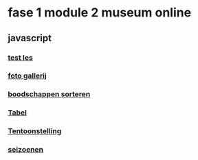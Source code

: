 # fase 1 module 2 museum online

## javascript

### [test les](https://33409.hosts1.ma-cloud.nl/f1m2js/les01/)
### [foto gallerij](https://33409.hosts1.ma-cloud.nl/f1m2js/les02/)
### [boodschappen sorteren](http://33409.hosts1.ma-cloud.nl/f1m2js/les03/)
### [Tabel](http://33409.hosts1.ma-cloud.nl/f1m2js/les04/)
### [Tentoonstelling](http://33409.hosts1.ma-cloud.nl/f1m2js/les05/)
### [seizoenen](https://33409.hosts1.ma-cloud.nl/f1m2js/les06/)
